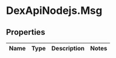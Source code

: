 # DexApiNodejs.Msg

## Properties
Name | Type | Description | Notes
------------ | ------------- | ------------- | -------------
